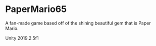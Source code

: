 # PaperMario65
A fan-made game based off of the shining beautiful gem that is Paper Mario.

Unity 2019.2.5f1
